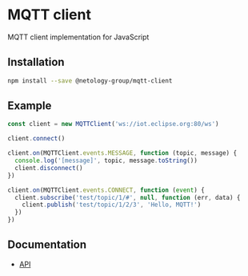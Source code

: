 # MQTT client
MQTT client implementation for JavaScript

## Installation

```sh
npm install --save @netology-group/mqtt-client
```

## Example

```js
const client = new MQTTClient('ws://iot.eclipse.org:80/ws')

client.connect()

client.on(MQTTClient.events.MESSAGE, function (topic, message) {
  console.log('[message]', topic, message.toString())
  client.disconnect()
})

client.on(MQTTClient.events.CONNECT, function (event) {
  client.subscribe('test/topic/1/#', null, function (err, data) {
    client.publish('test/topic/1/2/3', 'Hello, MQTT!')
  })
})
```

## Documentation

* [API](docs/API.md)
